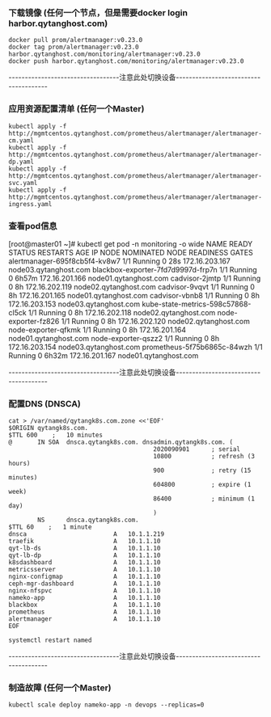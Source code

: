 ### 下载镜像 (任何一个节点，但是需要docker login harbor.qytanghost.com)
```shell script
docker pull prom/alertmanager:v0.23.0
docker tag prom/alertmanager:v0.23.0 harbor.qytanghost.com/monitoring/alertmanager:v0.23.0
docker push harbor.qytanghost.com/monitoring/alertmanager:v0.23.0

```

----------------------------------注意此处切换设备--------------------------------------

### 应用资源配置清单 (任何一个Master)
```shell script
kubectl apply -f http://mgmtcentos.qytanghost.com/prometheus/alertmanager/alertmanager-cm.yaml
kubectl apply -f http://mgmtcentos.qytanghost.com/prometheus/alertmanager/alertmanager-dp.yaml
kubectl apply -f http://mgmtcentos.qytanghost.com/prometheus/alertmanager/alertmanager-svc.yaml
kubectl apply -f http://mgmtcentos.qytanghost.com/prometheus/alertmanager/alertmanager-ingress.yaml

```

### 查看pod信息
[root@master01 ~]# kubectl get pod -n monitoring -o wide
NAME                                 READY   STATUS    RESTARTS   AGE     IP               NODE                    NOMINATED NODE   READINESS GATES
alertmanager-695f8cb5f4-kv8w7        1/1     Running   0          28s     172.16.203.167   node03.qytanghost.com   <none>           <none>
blackbox-exporter-7fd7d9997d-frp7n   1/1     Running   0          6h57m   172.16.201.166   node01.qytanghost.com   <none>           <none>
cadvisor-2jmtp                       1/1     Running   0          8h      172.16.202.119   node02.qytanghost.com   <none>           <none>
cadvisor-9vqvt                       1/1     Running   0          8h      172.16.201.165   node01.qytanghost.com   <none>           <none>
cadvisor-vbnb8                       1/1     Running   0          8h      172.16.203.153   node03.qytanghost.com   <none>           <none>
kube-state-metrics-598c57868-cl5ck   1/1     Running   0          8h      172.16.202.118   node02.qytanghost.com   <none>           <none>
node-exporter-fz826                  1/1     Running   0          8h      172.16.202.120   node02.qytanghost.com   <none>           <none>
node-exporter-qfkmk                  1/1     Running   0          8h      172.16.201.164   node01.qytanghost.com   <none>           <none>
node-exporter-qszz2                  1/1     Running   0          8h      172.16.203.154   node03.qytanghost.com   <none>           <none>
prometheus-5f75b6865c-84wzh          1/1     Running   0          6h32m   172.16.201.167   node01.qytanghost.com   <none>           <none>

----------------------------------注意此处切换设备--------------------------------------

### 配置DNS (DNSCA)
```shell script
cat > /var/named/qytangk8s.com.zone <<'EOF'
$ORIGIN qytangk8s.com.
$TTL 600    ;   10 minutes
@       IN SOA  dnsca.qytangk8s.com. dnsadmin.qytangk8s.com. (
                                        2020090901      ; serial
                                        10800           ; refresh (3 hours)
                                        900             ; retry (15 minutes)
                                        604800          ; expire (1 week)
                                        86400           ; minimum (1 day)
                                        )
        NS      dnsca.qytangk8s.com.
$TTL 60    ;   1 minute
dnsca                        A   10.1.1.219
traefik                      A   10.1.1.10
qyt-lb-ds                    A   10.1.1.10
qyt-lb-dp                    A   10.1.1.10
k8sdashboard                 A   10.1.1.10
metricsserver                A   10.1.1.10
nginx-configmap              A   10.1.1.10
ceph-mgr-dashboard           A   10.1.1.10
nginx-nfspvc                 A   10.1.1.10
nameko-app                   A   10.1.1.10
blackbox                     A   10.1.1.10
prometheus                   A   10.1.1.10
alertmanager                 A   10.1.1.10
EOF

systemctl restart named

```

----------------------------------注意此处切换设备--------------------------------------

### 制造故障 (任何一个Master)
```shell script
kubectl scale deploy nameko-app -n devops --replicas=0

```